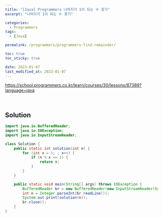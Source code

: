 ```yaml
---
title: "[Java] Programmers 나머지가 1이 되는 수 찾기"
excerpt: "나머지가 1이 되는 수 찾기"

categories:
  - Programmers
tags:
  - [Java]

permalink: /programmers/programmers-find-remainder/

toc: true
toc_sticky: true

date: 2023-01-07
last_modified_at: 2023-01-07
---
```


<https://school.programmers.co.kr/learn/courses/30/lessons/87389?language=java>

<br>

## Solution

```java
import java.io.BufferedReader;
import java.io.IOException;
import java.io.InputStreamReader;

class Solution {
    public static int solution(int n) {
        for (int x = 1; ; x++) {
            if (n % x == 1) {
                return x;
            }
        }
    }

    public static void main(String[] args) throws IOException {
        BufferedReader br = new BufferedReader(new InputStreamReader(System.in));
        int n = Integer.parseInt(br.readLine());
        System.out.print(solution(n));
        br.close();
    }
}
```
